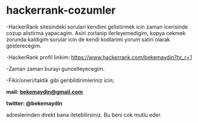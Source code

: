 # hackerrank-cozumler


-HackerRank sitesindeki sorulari kendimi gelistirmek icin zaman icerisinde cozup alistirma yapacagim. Asiri zorlanip ilerleyemedigim, kopya cekmek zorunda kaldigim sorular icin de kendi kodlarimi yorum satiri olarak gosterecegim.

-HackerRank profil linkim: https://www.hackerrank.com/bekemaydin?hr_r=1

-Zaman zaman burayi guncelleyecegim.

-Fikir/oneri/taktik gibi geribildirimleriniz icin;

<b>mail: bekemaydin@gmail.com 

twitter: @bekemaydin </b> 

adreslerinden direkt bana iletebilirsiniz. Bu beni cok mutlu eder.
